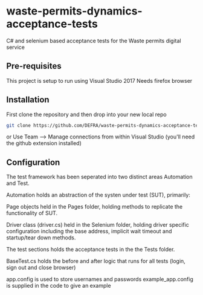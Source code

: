 # waste-permits-dynamics-acceptance-tests
C# and selenium based acceptance tests for the Waste permits digital service

## Pre-requisites

This project is setup to run using Visual Studio 2017
Needs firefox browser


## Installation

First clone the repository and then drop into your new local repo

```bash
git clone https://github.com/DEFRA/waste-permits-dynamics-acceptance-tests.git && cd waste-permits-dynamics-acceptance-tests
```
or Use Team --> Manage connections from within Visual Studio (you'll need the github extension installed)

## Configuration
The test framework has been seperated into two distinct areas Automation and Test.

Automation holds an abstraction of the systen under test (SUT), primarily:

Page objects held in the Pages folder, holding methods to replicate the functionality of SUT.

Driver class (driver.cs) held in the Selenium folder, holding driver specific configuration including the base address,
implicit wait timeout and startup/tear down methods.

The test sections holds the acceptance tests in the the Tests folder.

BaseTest.cs holds the before and after logic that runs for all tests (login, sign out and close browser)

app.config is used to store usernames and passwords
example_app.config is supplied in the code to give an example





